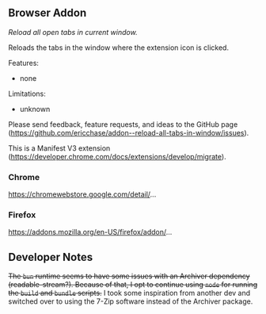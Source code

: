## Browser Addon

_Reload all open tabs in current window._

Reloads the tabs in the window where the extension icon is clicked.

Features:

- none

Limitations:

- unknown

Please send feedback, feature requests, and ideas to the GitHub page (https://github.com/ericchase/addon--reload-all-tabs-in-window/issues).

This is a Manifest V3 extension (https://developer.chrome.com/docs/extensions/develop/migrate).

### Chrome

https://chromewebstore.google.com/detail/...

### Firefox

https://addons.mozilla.org/en-US/firefox/addon/...

## Developer Notes

~~The `bun` runtime seems to have some issues with an Archiver dependency (readable-stream?). Because of that, I opt to continue using `node` for running the `build` and `bundle` scripts.~~
I took some inspiration from another dev and switched over to using the 7-Zip software instead of the Archiver package.

